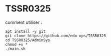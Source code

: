 # TSSR0325

comment utiliser :
```
apt install -y git
git clone https://github.com/edo-ops/TSSR0325
cd TSSR0325/AdminSys
chmod +x *
./main.sh
```
